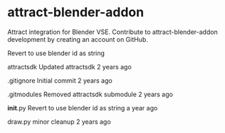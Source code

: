 # attract-blender-addon
Attract integration for Blender VSE. Contribute to attract-blender-addon development by creating an account on GitHub.

Revert to use blender id as string 
 
attractsdk 
Updated attractsdk 
2 years ago 
 
.gitignore 
Initial commit 
2 years ago 
 
.gitmodules 
Removed attractsdk submodule 
2 years ago 
 
__init__.py 
Revert to use blender id as string 
a year ago 
 
draw.py 
minor cleanup 
2 years ago 
